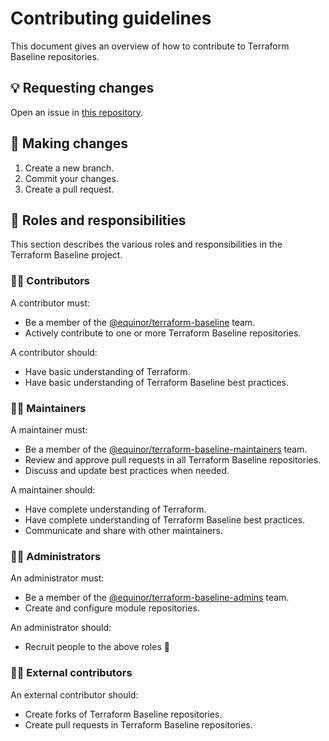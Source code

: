 # Contributing guidelines

This document gives an overview of how to contribute to Terraform Baseline repositories.

## 💡 Requesting changes

Open an issue in [this repository](https://github.com/equinor/terraform-baseline/issues/new/choose).

## 📝 Making changes

1. Create a new branch.
1. Commit your changes.
1. Create a pull request.

## 🤝 Roles and responsibilities

This section describes the various roles and responsibilities in the Terraform Baseline project.

### 👨‍🎓 Contributors

A contributor must:

- Be a member of the [@equinor/terraform-baseline](https://github.com/orgs/equinor/teams/terraform-baseline) team.
- Actively contribute to one or more Terraform Baseline repositories.

A contributor should:

- Have basic understanding of Terraform.
- Have basic understanding of Terraform Baseline best practices.

### 👷‍♀️ Maintainers

A maintainer must:

- Be a member of the [@equinor/terraform-baseline-maintainers](https://github.com/orgs/equinor/teams/terraform-baseline-maintainers) team.
- Review and approve pull requests in all Terraform Baseline repositories.
- Discuss and update best practices when needed.

A maintainer should:

- Have complete understanding of Terraform.
- Have complete understanding of Terraform Baseline best practices.
- Communicate and share with other maintainers.

### 👮‍♂️ Administrators

An administrator must:

- Be a member of the [@equinor/terraform-baseline-admins](https://github.com/orgs/equinor/teams/terraform-baseline-admins) team.
- Create and configure module repositories.

An administrator should:

- Recruit people to the above roles 🤗

### 🦸‍♀️ External contributors

An external contributor should:

- Create forks of Terraform Baseline repositories.
- Create pull requests in Terraform Baseline repositories.
